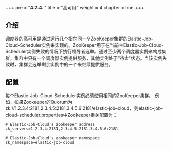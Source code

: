 +++
pre = "<b>4.2.4. </b>"
title = "高可用"
weight = 4
chapter = true
+++

## 介绍

调度器的高可用是通过运行几个指向同一个ZooKeeper集群的Elastic-Job-Cloud-Scheduler实例来实现的。ZooKeeper用于在当前主Elastic-Job-Cloud-Scheduler实例失败的情况下执行领导者选举。通过至少两个调度器实例来构成集群，集群中只有一个调度器实例提供服务，其他实例处于"待命"状态。当该实例失败时，集群会选举剩余实例中的一个来继续提供服务。

## 配置

每个Elastic-Job-Cloud-Scheduler实例必须使用相同的ZooKeeper集群。
例如，如果Zookeeper的Quorum为zk://1.2.3.4:2181,2.3.4.5:2181,3.4.5.6:2181/elastic-job-cloud，则elastic-job-cloud-scheduler.properties中Zookeeper相关配置为：

```properties
# Elastic-Job-Cloud's zookeeper address
zk_servers=1.2.3.4:2181,2.3.4.5:2181,3.4.5.6:2181

# Elastic-Job-Cloud's zookeeper namespace
zk_namespace=elastic-job-cloud
```